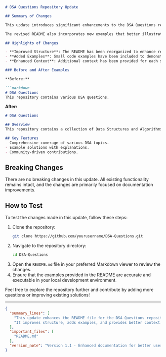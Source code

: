 ```markdown
# DSA Questions Repository Update

## Summary of Changes

This update introduces significant enhancements to the DSA Questions repository, focusing on improving clarity and usability of the README file. With the goal of providing a better onboarding experience for new contributors and users, the README now includes a more structured layout, detailed instructions, and additional context around the project's purpose and functionality. These changes aim to facilitate easier navigation and understanding of the available data structures and algorithms.

The revised README also incorporates new examples that better illustrate the use of various algorithms and data structures. This is particularly beneficial for those who are new to data structures and algorithms (DSA) or seeking to refresh their knowledge. By providing clear before-and-after scenarios, users can easily see how to implement the solutions presented in the repository.

## Highlights of Changes

- **Improved Structure**: The README has been reorganized to enhance readability, with sections clearly delineated for quick reference.
- **Added Examples**: Small code examples have been included to demonstrate the implementation of key algorithms and data structures.
- **Enhanced Context**: Additional context has been provided for each section, explaining the importance and application of various DSA concepts.

### Before and After Examples

**Before:**

```markdown
# DSA Questions
This repository contains various DSA questions.
```

**After:**

```markdown
# DSA Questions

## Overview
This repository contains a collection of Data Structures and Algorithms (DSA) questions, solutions, and resources to help you enhance your coding skills.

## Key Features
- Comprehensive coverage of various DSA topics.
- Example solutions with explanations.
- Community-driven contributions.
```

## Breaking Changes

There are no breaking changes in this update. All existing functionality remains intact, and the changes are primarily focused on documentation improvements.

## How to Test

To test the changes made in this update, follow these steps:

1. Clone the repository:
   ```bash
   git clone https://github.com/yourusername/DSA-Questions.git
   ```
2. Navigate to the repository directory:
   ```bash
   cd DSA-Questions
   ```
3. Open the `README.md` file in your preferred Markdown viewer to review the changes.
4. Ensure that the examples provided in the README are accurate and executable in your local development environment.

Feel free to explore the repository further and contribute by adding more questions or improving existing solutions!

---

```json
{
  "summary_lines": [
    "This update enhances the README file for the DSA Questions repository.",
    "It improves structure, adds examples, and provides better context."
  ],
  "important_files": [
    "README.md"
  ],
  "version_note": "Version 1.1 - Enhanced documentation for better user experience."
}
```
```